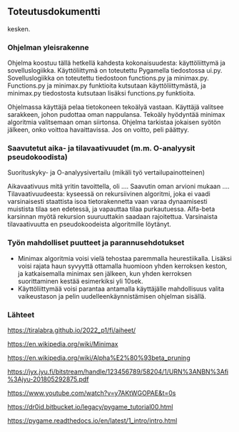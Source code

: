 ## Toteutusdokumentti

kesken.

### Ohjelman yleisrakenne

Ohjelma koostuu tällä hetkellä kahdesta kokonaisuudesta: käyttöliittymä ja sovelluslogiikka. Käyttöliittymä on toteutettu Pygamella tiedostossa ui.py. Sovelluslogiikka on toteutettu tiedostoon functions.py ja minimax.py. Functions.py ja minimax.py funktioita kutsutaan käyttöliittymästä, ja minimax.py tiedostosta kutsutaan lisäksi functions.py funktioita. 

Ohjelmassa käyttäjä pelaa tietokoneen tekoälyä vastaan. Käyttäjä valitsee sarakkeen, johon pudottaa oman nappulansa. Tekoäly hyödyntää minimax algoritmia valitsemaan oman siirtonsa. Ohjelma tarkistaa jokaisen syötön jälkeen, onko voittoa havaittavissa. Jos on voitto, peli päättyy. 

### Saavutetut aika- ja tilavaativuudet (m.m. O-analyysit pseudokoodista)
Suorituskyky- ja O-analyysivertailu (mikäli työ vertailupainotteinen)

Aikavaativuus mitä yritin tavoittella, oli .... Saavutin oman arvioni mukaan .... 
Tilavaativuudeesta: kyseessä on rekursiivinen algoritmi, joka ei vaadi varsinaisesti staattista isoa tietorakennetta vaan varaa dynaamisesti muistista tilaa sen edetessä, ja vapauttaa tilaa purkautuessa. Alfa-beta karsinnan myötä rekursion suuruuttakin saadaan rajoitettua. Varsinaista tilavaativuutta en pseudokoodeista algoritmille löytänyt.

### Työn mahdolliset puutteet ja parannusehdotukset

- Minimax algoritmia voisi vielä tehostaa paremmalla heurestiikalla. Lisäksi voisi rajata haun syvyyttä ottamalla huomioon yhden kerroksen keston, ja katkaisemalla minimax sen jälkeen, kun yhden kerroksen suorittaminen kestää esimerkiksi yli 10sek.
- Käyttöliittymää voisi parantaa antamalla käyttäjälle mahdollisuus valita vaikeustason ja pelin uudelleenkäynnistämisen ohjelman sisällä.


### Lähteet
https://tiralabra.github.io/2022_p1/fi/aiheet/

https://en.wikipedia.org/wiki/Minimax

https://en.wikipedia.org/wiki/Alpha%E2%80%93beta_pruning

https://jyx.jyu.fi/bitstream/handle/123456789/58204/1/URN%3ANBN%3Afi%3Ajyu-201805292875.pdf

https://www.youtube.com/watch?v=y7AKtWGOPAE&t=0s

https://dr0id.bitbucket.io/legacy/pygame_tutorial00.html

https://pygame.readthedocs.io/en/latest/1_intro/intro.html
